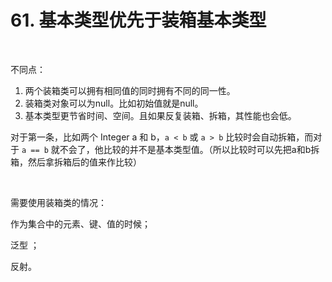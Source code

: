 # 61. 基本类型优先于装箱基本类型

​    

不同点：

1. 两个装箱类可以拥有相同值的同时拥有不同的同一性。
2. 装箱类对象可以为null。比如初始值就是null。
3. 基本类型更节省时间、空间。且如果反复装箱、拆箱，其性能也会低。

对于第一条，比如两个 Integer a 和 b，`a < b` 或 `a > b` 比较时会自动拆箱，而对于 `a == b` 就不会了，他比较的并不是基本类型值。（所以比较时可以先把a和b拆箱，然后拿拆箱后的值来作比较）

​    

需要使用装箱类的情况：

作为集合中的元素、键、值的时候；

泛型 <Integer>；

反射。